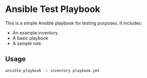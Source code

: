 # Ansible Test Playbook

This is a simple Ansible playbook for testing purposes. It includes:

- An example inventory
- A basic playbook
- A sample role

## Usage

```bash
ansible-playbook -i inventory playbook.yml
```
